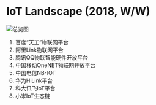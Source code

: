 
# IoT Landscape (2018, W/W)
![总览图](http://mattturck.com/wp-content/uploads/2018/02/2018_Matt_Turck_IoT_Landscape_Final.png) <br>



1. 百度“天工”物联网平台
2. 阿里Link物联网平台
3. 腾讯QQ物联智能硬件开放平台
4. 中国移动OneNET物联网开放平台
5. 中国电信NB-IOT
6. 华为HiLink平台
7. 科大讯飞IoT平台
8. 小米IoT生态链
